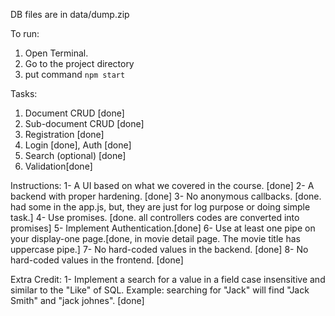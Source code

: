 DB files are in data/dump.zip

To run: 
1. Open Terminal. 
2. Go to the project directory
3. put command `npm start`

Tasks:
1. Document CRUD [done]
2. Sub-document CRUD [done]
3. Registration [done]
4. Login [done], Auth [done]
5. Search (optional) [done]
6. Validation[done]

Instructions:
1- A UI based on what we covered in the course. [done]
2- A backend with proper hardening. [done]
3- No anonymous callbacks. [done. had some in the app.js, but, they are just for log purpose or doing simple task.]
4- Use promises. [done. all controllers codes are converted into promises]
5- Implement Authentication.[done]
6- Use at least one pipe on your display-one page.[done, in movie detail page. The movie title has uppercase pipe.]
7- No hard-coded values in the backend. [done]
8- No hard-coded values in the frontend. [done]

Extra Credit:
1- Implement a search for a value in a field case insensitive and similar to the "Like" of SQL. Example: searching for "Jack" will find "Jack Smith" and "jack johnes". [done]